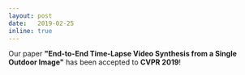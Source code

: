 ```yaml
---
layout: post
date:   2019-02-25
inline: true
---
```

Our paper **"End-to-End Time-Lapse Video Synthesis from a Single Outdoor Image"** has been accepted to **CVPR 2019**!
